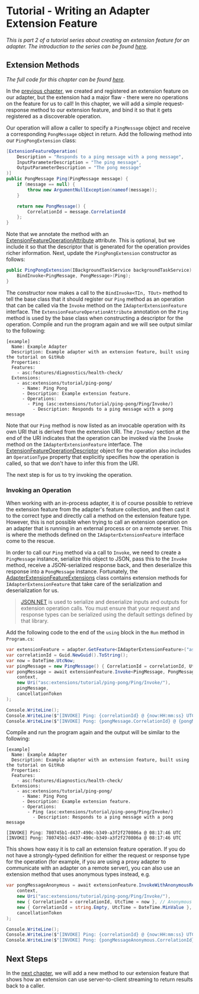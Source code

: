 # Tutorial - Writing an Adapter Extension Feature

_This is part 2 of a tutorial series about creating an extension feature for an adapter. The introduction to the series can be found [here](00-Introduction.md)._


## Extension Methods

_The full code for this chapter can be found [here](/examples/tutorials/writing-an-extension-feature/chapter-02)._

In the [previous chapter](01-Getting_Started.md), we created and registered an extension feature on our adapter, but the extension had a major flaw - there were no operations on the feature for us to call! In this chapter, we will add a simple request-response method to our extension feature, and bind it so that it gets registered as a discoverable operation.

Our operation will allow a caller to specify a `PingMessage` object and receive a corresponding `PongMessage` object in return. Add the following method into our `PingPongExtension` class:

```csharp
[ExtensionFeatureOperation(
    Description = "Responds to a ping message with a pong message",
    InputParameterDescription = "The ping message",
    OutputParameterDescription = "The pong message"
)]
public PongMessage Ping(PingMessage message) {
    if (message == null) {
        throw new ArgumentNullException(nameof(message));
    }

    return new PongMessage() {
        CorrelationId = message.CorrelationId
    };
}
```

Note that we annotate the method with an [ExtensionFeatureOperationAttribute](/src/DataCore.Adapter.Abstractions/Extensions/ExtensionFeatureOperationAttribute.cs) attribute. This is optional, but we include it so that the descriptor that is generated for the operation provides richer information. Next, update the `PingPongExtension` constructor as follows:

```csharp
public PingPongExtension(IBackgroundTaskService backgroundTaskService) : base(backgroundTaskService) {
    BindInvoke<PingMessage, PongMessage>(Ping);
}
```

The constructor now makes a call to the `BindInvoke<TIn, TOut>` method to tell the base class that it should register our `Ping` method as an operation that can be called via the `Invoke` method on the `IAdapterExtensionFeature` interface. The `ExtensionFeatureOperationAttribute` annotation on the `Ping` method is used by the base class when constructing a descriptor for the operation. Compile and run the program again and we will see output similar to the following:

```
[example]
  Name: Example Adapter
  Description: Example adapter with an extension feature, built using the tutorial on GitHub
  Properties:
  Features:
    - asc:features/diagnostics/health-check/
  Extensions:
    - asc:extensions/tutorial/ping-pong/
      - Name: Ping Pong
      - Description: Example extension feature.
      - Operations:
        - Ping (asc:extensions/tutorial/ping-pong/Ping/Invoke/)
          - Description: Responds to a ping message with a pong message
```

Note that our `Ping` method is now listed as an invocable operation with its own URI that is derived from the extension URI. The `/Invoke/` section at the end of the URI indicates that the operation can be invoked via the `Invoke` method on the `IAdapterExtensionFeature` interface. The [ExtensionFeatureOperationDescriptor](/src/DataCore.Adapter.Core/Extensions/ExtensionFeatureOperationDescriptor.cs) object for the operation also includes an `OperationType` property that explicitly specifies how the operation is called, so that we don't have to infer this from the URI. 

The next step is for us to try invoking the operation.


### Invoking an Operation

When working with an in-process adapter, it is of course possible to retrieve the extension feature from the adapter's feature collection, and then cast it to the correct type and directly call a method on the extension feature type. However, this is not possible when trying to call an extension operation on an adapter that is running in an external process or on a remote server. This is where the methods defined on the `IAdapterExtensionFeature` interface come to the rescue.

In order to call our `Ping` method via a call to `Invoke`, we need to create a `PingMessage` instance, serialize this object to JSON, pass this to the `Invoke` method, receive a JSON-serialized response back, and then deserialize this response into a `PongMessage` instance. Fortunately, the [AdapterExtensionFeatureExtensions](/src/DataCore.Adapter/Extensions/AdapterExtensionFeatureExtensions.cs) class contains extension methods for `IAdapterExtensionFeature` that take care of the serialization and deserialization for us.

> [JSON.NET](https://www.newtonsoft.com/json) is used to serialize and deserialize inputs and outputs for extension operation calls. You must ensure that your request and response types can be serialized using the default settings defined by that library.

Add the following code to the end of the `using` block in the `Run` method in `Program.cs`:

```csharp
var extensionFeature = adapter.GetFeature<IAdapterExtensionFeature>("asc:extensions/tutorial/ping-pong/");
var correlationId = Guid.NewGuid().ToString();
var now = DateTime.UtcNow;
var pingMessage = new PingMessage() { CorrelationId = correlationId, UtcTime = now };
var pongMessage = await extensionFeature.Invoke<PingMessage, PongMessage>(
    context,
    new Uri("asc:extensions/tutorial/ping-pong/Ping/Invoke/"),
    pingMessage,
    cancellationToken
);

Console.WriteLine();
Console.WriteLine($"[INVOKE] Ping: {correlationId} @ {now:HH:mm:ss} UTC");
Console.WriteLine($"[INVOKE] Pong: {pongMessage.CorrelationId} @ {pongMessage.UtcTime:HH:mm:ss} UTC");
```

Compile and run the program again and the output will be similar to the following:

```
[example]
  Name: Example Adapter
  Description: Example adapter with an extension feature, built using the tutorial on GitHub
  Properties:
  Features:
    - asc:features/diagnostics/health-check/
  Extensions:
    - asc:extensions/tutorial/ping-pong/
      - Name: Ping Pong
      - Description: Example extension feature.
      - Operations:
        - Ping (asc:extensions/tutorial/ping-pong/Ping/Invoke/)
          - Description: Responds to a ping message with a pong message

[INVOKE] Ping: 780745b1-d437-490c-b349-a3f2f270806a @ 08:17:46 UTC
[INVOKE] Pong: 780745b1-d437-490c-b349-a3f2f270806a @ 08:17:46 UTC
```

This shows how easy it is to call an extension feature operation. If you do not have a strongly-typed definition for either the request or response type for the operation (for example, if you are using a proxy adapter to communicate with an adapter on a remote server), you can also use an extension method that uses anonymous types instead, e.g.

```csharp
var pongMessageAnonymous = await extensionFeature.InvokeWithAnonymousResultType(
    context,
    new Uri("asc:extensions/tutorial/ping-pong/Ping/Invoke/"),
    new { CorrelationId = correlationId, UtcTime = now }, // Anonymous TIn type
    new { CorrelationId = string.Empty, UtcTime = DateTime.MinValue }, // Anonymous TOut type
    cancellationToken
);

Console.WriteLine();
Console.WriteLine($"[INVOKE] Ping: {correlationId} @ {now:HH:mm:ss} UTC");
Console.WriteLine($"[INVOKE] Pong: {pongMessageAnonymous.CorrelationId} @ {pongMessageAnonymous.UtcTime:HH:mm:ss} UTC");
```


## Next Steps

In the [next chapter](03-Streaming_Methods.md), we will add a new method to our extension feature that shows how an extension can use server-to-client streaming to return results back to a caller.
